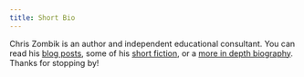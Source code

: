 ```yaml
---
title: Short Bio
---
```


Chris Zombik is an author and independent educational consultant. You can read his [blog posts](/blog ""), some of his [short fiction](/works ""), or a [more in depth biography](/about ""). Thanks for stopping by!
